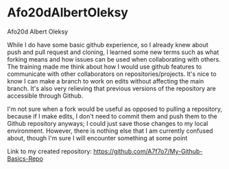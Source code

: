 # Afo20dAlbertOleksy
Afo20d Albert Oleksy

While I do have some basic github experience, 
so I already knew about push and pull request and cloning, I learned some new terms such as what forking means and how issues can 
be used when collaborating with others. The training made me think about how I would use github features to communicate with other 
collaborators on repositories/projects. It's nice to know I can make a branch to work on edits without affecting the main branch. 
It's also very relieving that previous versions of the repository are accessible through Github.

I'm not sure when a fork would be useful as opposed to pulling a repository, 
because if I make edits, I don't need to commit them and push them to the Github repository anyways; 
I could just save those changes to my local environment. However, there is nothing else that I am currently confused about,
though I'm sure I will encounter something at some point

Link to my created repository: https://github.com/A7f7o7/My-Github-Basics-Repo



